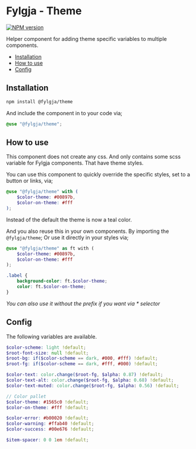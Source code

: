 # Fylgja - Theme

[![NPM version](https://img.shields.io/npm/v/@fylgja/theme.svg)](https://www.npmjs.org/package/@fylgja/theme)

Helper component for adding theme specific variables to multiple components.

- [Installation](#installation)
- [How to use](#how-to-use)
- [Config](#config)

## Installation

```bash
npm install @fylgja/theme
```

And include the component in to your code via;

```scss
@use "@fylgja/theme";
```

## How to use

This component does not create any css.
And only contains some scss variable for Fylgja components.
That have theme styles.

You can use this component to quickly override the specific styles,
set to a button or links, via;

```scss
@use "@fylgja/theme" with (
    $color-theme: #00897b,
    $color-on-theme: #fff
);
```

Instead of the default the theme is now a teal color.

And you also reuse this in your own components.
By importing the `@fylgja/theme`;
Or use it directly in your styles via;

```scss
@use "@fylgja/theme" as ft with (
    $color-theme: #00897b,
    $color-on-theme: #fff
);

.label {
    background-color: ft.$color-theme;
    color: ft.$color-on-theme;
}
```

_You can also use it without the prefix if you want via * selector_

## Config

The following variables are available.

```scss
$color-scheme: light !default;
$root-font-size: null !default;
$root-bg: if($color-scheme == dark, #000, #fff) !default;
$root-fg: if($color-scheme == dark, #fff, #000) !default;

$color-text: color.change($root-fg, $alpha: 0.87) !default;
$color-text-alt: color.change($root-fg, $alpha: 0.68) !default;
$color-text-muted: color.change($root-fg, $alpha: 0.56) !default;

// Color pallet
$color-theme: #1565c0 !default;
$color-on-theme: #fff !default;

$color-error: #b00020 !default;
$color-warning: #ffab40 !default;
$color-success: #00e676 !default;

$item-spacer: 0 0 1em !default;
```

